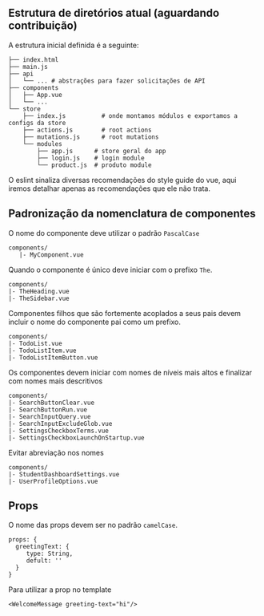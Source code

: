 
## Estrutura de diret&oacute;rios atual (aguardando contribuição)

A estrutura inicial definida é a seguinte:

```
├── index.html
├── main.js
├── api
│   └── ... # abstrações para fazer solicitações de API
├── components
│   ├── App.vue
│   └── ...
└── store
    ├── index.js          # onde montamos módulos e exportamos a configs da store
    ├── actions.js        # root actions
    ├── mutations.js      # root mutations
    └── modules
        ├── app.js      # store geral do app
        ├── login.js    # login module
        └── product.js  # produto module
```

O eslint sinaliza diversas recomendações do style guide do vue, aqui iremos detalhar apenas as recomendações que ele não trata. 

## Padronização da nomenclatura de componentes

O nome do componente deve utilizar o padrão `PascalCase`

```
components/
   |- MyComponent.vue
```

Quando o componente é único deve iniciar com o prefixo `The`.

```
components/
|- TheHeading.vue
|- TheSidebar.vue
```

Componentes filhos que são fortemente acoplados a seus pais devem incluir o nome do componente pai como um prefixo.

```
components/
|- TodoList.vue
|- TodoListItem.vue
|- TodoListItemButton.vue

```

Os componentes devem iniciar com nomes de níveis mais altos e finalizar com nomes mais descritivos

```
components/
|- SearchButtonClear.vue
|- SearchButtonRun.vue
|- SearchInputQuery.vue
|- SearchInputExcludeGlob.vue
|- SettingsCheckboxTerms.vue
|- SettingsCheckboxLaunchOnStartup.vue
```

Evitar abreviação nos nomes

```
components/
|- StudentDashboardSettings.vue
|- UserProfileOptions.vue
```


## Props

O nome das props devem ser no padrão `camelCase`.

```
props: {
  greetingText: {
     type: String,
     defult: ''
  } 
}
```

Para utilizar a prop no template

```
<WelcomeMessage greeting-text="hi"/>
```

